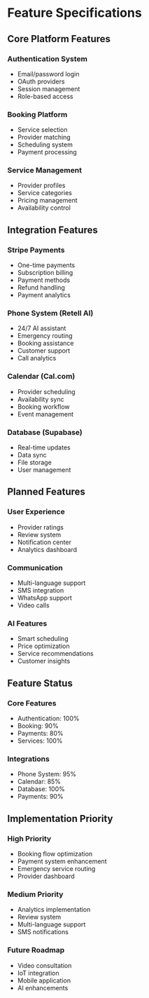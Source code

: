 # Feature Specifications

## Core Platform Features
### Authentication System
- Email/password login
- OAuth providers
- Session management
- Role-based access

### Booking Platform
- Service selection
- Provider matching
- Scheduling system
- Payment processing

### Service Management
- Provider profiles
- Service categories
- Pricing management
- Availability control

## Integration Features
### Stripe Payments
- One-time payments
- Subscription billing
- Payment methods
- Refund handling
- Payment analytics

### Phone System (Retell AI)
- 24/7 AI assistant
- Emergency routing
- Booking assistance
- Customer support
- Call analytics

### Calendar (Cal.com)
- Provider scheduling
- Availability sync
- Booking workflow
- Event management

### Database (Supabase)
- Real-time updates
- Data sync
- File storage
- User management

## Planned Features
### User Experience
- Provider ratings
- Review system
- Notification center
- Analytics dashboard

### Communication
- Multi-language support
- SMS integration
- WhatsApp support
- Video calls

### AI Features
- Smart scheduling
- Price optimization
- Service recommendations
- Customer insights

## Feature Status
### Core Features
- Authentication: 100%
- Booking: 90%
- Payments: 80%
- Services: 100%

### Integrations
- Phone System: 95%
- Calendar: 85%
- Database: 100%
- Payments: 90%

## Implementation Priority
### High Priority
- Booking flow optimization
- Payment system enhancement
- Emergency service routing
- Provider dashboard

### Medium Priority
- Analytics implementation
- Review system
- Multi-language support
- SMS notifications

### Future Roadmap
- Video consultation
- IoT integration
- Mobile application
- AI enhancements